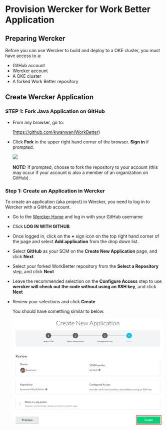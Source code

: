 # Provision Wercker for Work Better Application

## Preparing Wercker

Before you can use Wercker to build and deploy to a OKE cluster, you must have access to a:

- GitHub account
- Wercker account
- A OKE cluster
- A forked Work Better repository


## Create Wercker Application

### **STEP 1**: Fork Java Application on GitHub

- From any browser, go to:

    [https://github.com/kwanwan/WorkBetter)

- Click **Fork** in the upper right hand corner of the browser. **Sign in** if prompted.

  ![](images/100/1.png)

  **NOTE:** If prompted, choose to fork the repository to your account (this may occur if your account is also a member of an organization on GitHub).



### **Step 1**: Create an Application in Wercker

To create an application (aka project) in Wercker, you need to log in to Wercker with a GitHub account.

- Go to the [Wercker Home](http://www.wercker.com) and log in with your GitHub username

- Click **LOG IN WITH GITHUB**

- Once logged in, click on the **+** sign icon on the top right hand corner of the page and select **Add application** from the drop down list.

- Select **GitHub** as your SCM on the **Create New Application** page, and click **Next**

- Select your forked WorkBetter repository from the **Select a Repository** step, and click **Next**

- Leave the recommended selection on the **Configure Access** step to use **wercker will check out the code without using an SSH key**, and click **Next**

- Review your selections and click **Create**

  You should have something similar to below:
  
  ![](images/50.png)


